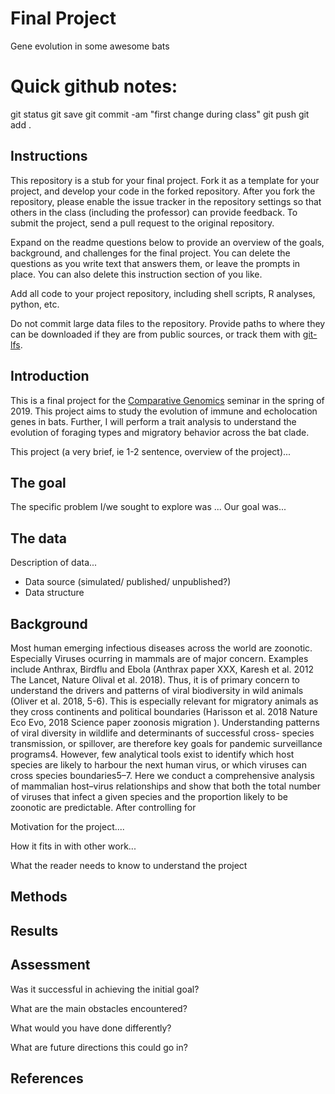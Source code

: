 # Final Project

Gene evolution in some awesome bats

# Quick github notes:
 git status
git save
git commit -am "first change during class"
git push
git add .


## Instructions

This repository is a stub for your final project. Fork it as a template for your project, and develop your code in the forked repository. After you fork the repository, please enable the issue tracker in the repository settings so that others in the class (including the professor) can provide feedback. To submit the project, send a pull request to the original repository.

Expand on the readme questions below to provide an overview of the goals, background, and challenges for the final project. You can delete the questions as you write text that answers them, or leave the prompts in place. You can also delete this instruction section of you like.

Add all code to your project repository, including shell scripts, R analyses, python, etc.

Do not commit large data files to the repository. Provide paths to where they can be downloaded if they
are from public sources, or track them with [git-lfs](https://git-lfs.github.com).

## Introduction

This is a final project for the [Comparative Genomics](https://github.com/Yale-EEB723/syllabus) seminar in the spring of 2019. 
This project aims to study the evolution of immune and echolocation genes in bats. Further, I will perform a trait analysis to understand the evolution of foraging types and migratory behavior across the bat clade.

This project (a very brief, ie 1-2 sentence, overview of the project)...

## The goal

The specific problem I/we sought to explore was ... Our goal was...

## The data

Description of data...

- Data source (simulated/ published/ unpublished?)
- Data structure

## Background

Most human emerging infectious diseases across the world are zoonotic. Especially Viruses ocurring in mammals are of major concern. Examples include Anthrax, Birdflu and Ebola (Anthrax paper XXX, Karesh et al. 2012 The Lancet, Nature Olival et al. 2018). Thus, it is of primary concern to understand the drivers and patterns of viral biodiversity in wild animals (Oliver et al. 2018, 5-6). This is especially relevant for migratory animals as they cross continents and political boundaries (Harisson et al. 2018 Nature Eco Evo, 2018 Science paper zoonosis migration ). 
Understanding patterns of viral diversity in wildlife and determinants of successful cross- species transmission, or spillover, are therefore key goals for pandemic surveillance programs4. However, few analytical tools exist to identify which host species are likely to harbour the next human virus, or which viruses can cross species boundaries5–7. Here we conduct a comprehensive analysis of mammalian host–virus relationships and show that both the total number of viruses that infect a given species and the proportion likely to be zoonotic are predictable. After controlling for

Motivation for the project....

How it fits in with other work...

What the reader needs to know to understand the project


## Methods

## Results


## Assessment

Was it successful in achieving the initial goal?

What are the main obstacles encountered?

What would you have done differently?

What are future directions this could go in?

## References
